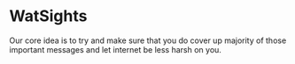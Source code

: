 # WatSights
Our core idea is to try and make sure that you do cover up majority of those important messages and let internet be less harsh on you.
